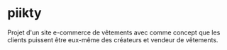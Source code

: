 # piikty
Projet d'un site e-commerce de vêtements avec comme concept que les clients puissent être eux-même des créateurs et vendeur de vêtements.
